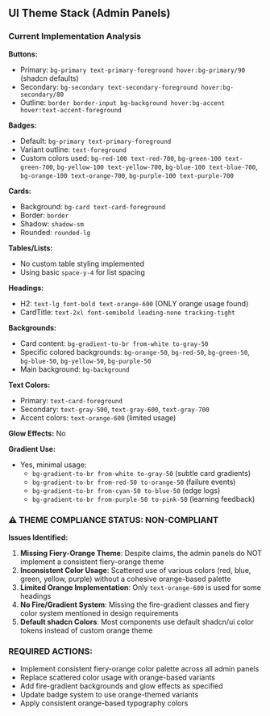 
## UI Theme Stack (Admin Panels)

### Current Implementation Analysis

**Buttons:**
- Primary: `bg-primary text-primary-foreground hover:bg-primary/90` (shadcn defaults)
- Secondary: `bg-secondary text-secondary-foreground hover:bg-secondary/80`
- Outline: `border border-input bg-background hover:bg-accent hover:text-accent-foreground`

**Badges:**
- Default: `bg-primary text-primary-foreground` 
- Variant outline: `text-foreground`
- Custom colors used: `bg-red-100 text-red-700`, `bg-green-100 text-green-700`, `bg-yellow-100 text-yellow-700`, `bg-blue-100 text-blue-700`, `bg-orange-100 text-orange-700`, `bg-purple-100 text-purple-700`

**Cards:**
- Background: `bg-card text-card-foreground`
- Border: `border`
- Shadow: `shadow-sm`
- Rounded: `rounded-lg`

**Tables/Lists:**
- No custom table styling implemented
- Using basic `space-y-4` for list spacing

**Headings:**
- H2: `text-lg font-bold text-orange-600` (ONLY orange usage found)
- CardTitle: `text-2xl font-semibold leading-none tracking-tight`

**Backgrounds:**
- Card content: `bg-gradient-to-br from-white to-gray-50`
- Specific colored backgrounds: `bg-orange-50`, `bg-red-50`, `bg-green-50`, `bg-blue-50`, `bg-yellow-50`, `bg-purple-50`
- Main background: `bg-background`

**Text Colors:**
- Primary: `text-card-foreground`
- Secondary: `text-gray-500`, `text-gray-600`, `text-gray-700`
- Accent colors: `text-orange-600` (limited usage)

**Glow Effects:** No

**Gradient Use:** 
- Yes, minimal usage:
  - `bg-gradient-to-br from-white to-gray-50` (subtle card gradients)
  - `bg-gradient-to-br from-red-50 to-orange-50` (failure events)
  - `bg-gradient-to-br from-cyan-50 to-blue-50` (edge logs)
  - `bg-gradient-to-br from-purple-50 to-pink-50` (learning feedback)

### ⚠️ THEME COMPLIANCE STATUS: NON-COMPLIANT

**Issues Identified:**
1. **Missing Fiery-Orange Theme**: Despite claims, the admin panels do NOT implement a consistent fiery-orange theme
2. **Inconsistent Color Usage**: Scattered use of various colors (red, blue, green, yellow, purple) without a cohesive orange-based palette
3. **Limited Orange Implementation**: Only `text-orange-600` is used for some headings
4. **No Fire/Gradient System**: Missing the fire-gradient classes and fiery color system mentioned in design requirements
5. **Default shadcn Colors**: Most components use default shadcn/ui color tokens instead of custom orange theme

### REQUIRED ACTIONS:
- Implement consistent fiery-orange color palette across all admin panels
- Replace scattered color usage with orange-based variants
- Add fire-gradient backgrounds and glow effects as specified
- Update badge system to use orange-themed variants
- Apply consistent orange-based typography colors
